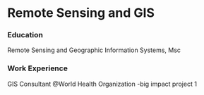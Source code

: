 # Remote Sensing and GIS

### Education
Remote Sensing and Geographic Information Systems, Msc

### Work Experience
GIS Consultant @World Health Organization
-big impact project 1
